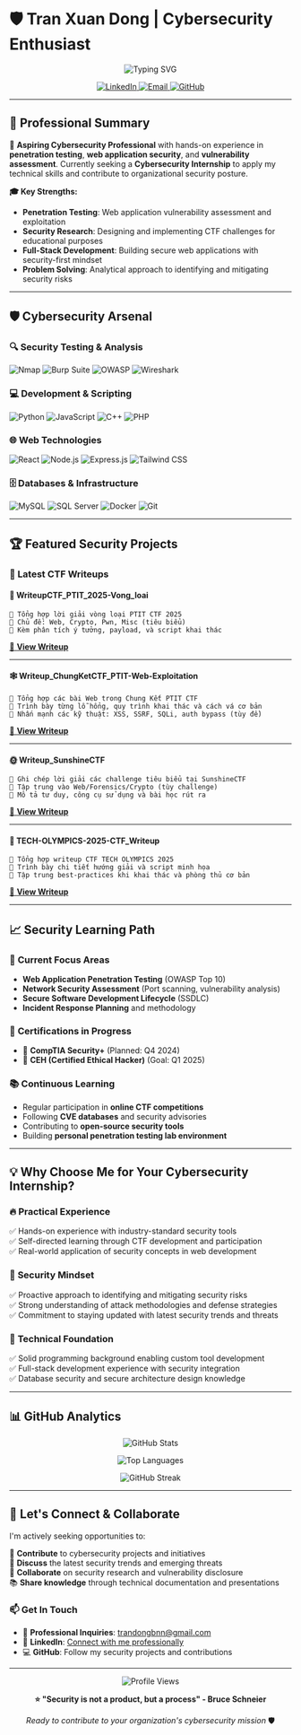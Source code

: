 # 🛡️ Tran Xuan Dong | Cybersecurity Enthusiast

<div align="center">
  
  ![Typing SVG](https://readme-typing-svg.herokuapp.com?font=Fira+Code&pause=1000&color=00D4FF&center=true&vCenter=true&width=435&lines=Cybersecurity+Student;Penetration+Testing+Enthusiast;Web+Security+Researcher;CTF+Player)
  
  <a href="https://www.linkedin.com/in/%C4%91%C3%B4ng-tr%E1%BA%A7n-34ab65308/">
    <img src="https://img.shields.io/badge/LinkedIn-0077B5?style=for-the-badge&logo=linkedin&logoColor=white" alt="LinkedIn"/>
  </a>
  <a href="mailto:trandongbnn@gmail.com">
    <img src="https://img.shields.io/badge/Gmail-D14836?style=for-the-badge&logo=gmail&logoColor=white" alt="Email"/>
  </a>
  <a href="https://github.com/TranDongA3">
    <img src="https://img.shields.io/badge/GitHub-100000?style=for-the-badge&logo=github&logoColor=white" alt="GitHub"/>
  </a>
  
</div>

---

## 🎯 Professional Summary

🔐 **Aspiring Cybersecurity Professional** with hands-on experience in **penetration testing**, **web application security**, and **vulnerability assessment**. Currently seeking a **Cybersecurity Internship** to apply my technical skills and contribute to organizational security posture.

**🎓 Key Strengths:**
- **Penetration Testing**: Web application vulnerability assessment and exploitation
- **Security Research**: Designing and implementing CTF challenges for educational purposes  
- **Full-Stack Development**: Building secure web applications with security-first mindset
- **Problem Solving**: Analytical approach to identifying and mitigating security risks

---

## 🛡️ Cybersecurity Arsenal

### 🔍 **Security Testing & Analysis**
![Nmap](https://img.shields.io/badge/Nmap-4682B4?style=flat-square&logo=nmap&logoColor=white)
![Burp Suite](https://img.shields.io/badge/Burp_Suite-FF6633?style=flat-square&logo=burpsuite&logoColor=white)
![OWASP](https://img.shields.io/badge/OWASP-000000?style=flat-square&logo=owasp&logoColor=white)
![Wireshark](https://img.shields.io/badge/Wireshark-1679A7?style=flat-square&logo=wireshark&logoColor=white)

### 💻 **Development & Scripting**
![Python](https://img.shields.io/badge/Python-3776AB?style=flat-square&logo=python&logoColor=white)
![JavaScript](https://img.shields.io/badge/JavaScript-F7DF1E?style=flat-square&logo=javascript&logoColor=black)
![C++](https://img.shields.io/badge/C++-00599C?style=flat-square&logo=cplusplus&logoColor=white)
![PHP](https://img.shields.io/badge/PHP-777BB4?style=flat-square&logo=php&logoColor=white)

### 🌐 **Web Technologies**
![React](https://img.shields.io/badge/React-20232A?style=flat-square&logo=react&logoColor=61DAFB)
![Node.js](https://img.shields.io/badge/Node.js-43853D?style=flat-square&logo=node.js&logoColor=white)
![Express.js](https://img.shields.io/badge/Express.js-404D59?style=flat-square&logo=express&logoColor=white)
![Tailwind CSS](https://img.shields.io/badge/Tailwind_CSS-38B2AC?style=flat-square&logo=tailwind-css&logoColor=white)

### 🗄️ **Databases & Infrastructure**
![MySQL](https://img.shields.io/badge/MySQL-00000F?style=flat-square&logo=mysql&logoColor=white)
![SQL Server](https://img.shields.io/badge/SQL_Server-CC2927?style=flat-square&logo=microsoft-sql-server&logoColor=white)
![Docker](https://img.shields.io/badge/Docker-2496ED?style=flat-square&logo=docker&logoColor=white)
![Git](https://img.shields.io/badge/Git-F05032?style=flat-square&logo=git&logoColor=white)

---

## 🏆 Featured Security Projects

### 📝 Latest CTF Writeups

#### 🏁 **WriteupCTF_PTIT_2025-Vong_loai**
```
🔹 Tổng hợp lời giải vòng loại PTIT CTF 2025
🔹 Chủ đề: Web, Crypto, Pwn, Misc (tiêu biểu)
🔹 Kèm phân tích ý tưởng, payload, và script khai thác
```
[🔗 **View Writeup**](https://github.com/TranDongA3/WriteupCTF_PTIT_2025-Vong_loai)

---

#### 🕸️ **Writeup_ChungKetCTF_PTIT-Web-Exploitation**
```
🔹 Tổng hợp các bài Web trong Chung Kết PTIT CTF
🔹 Trình bày từng lỗ hổng, quy trình khai thác và cách vá cơ bản
🔹 Nhấn mạnh các kỹ thuật: XSS, SSRF, SQLi, auth bypass (tùy đề)
```
[🔗 **View Writeup**](https://github.com/TranDongA3/Writeup_ChungKetCTF_PTIT-Web-Exploitation)

---

#### 🌞 **Writeup_SunshineCTF**
```
🔹 Ghi chép lời giải các challenge tiêu biểu tại SunshineCTF
🔹 Tập trung vào Web/Forensics/Crypto (tùy challenge)
🔹 Mô tả tư duy, công cụ sử dụng và bài học rút ra
```
[🔗 **View Writeup**](https://github.com/TranDongA3/Writeup_SunshineCTF)

---

#### 🧠 **TECH-OLYMPICS-2025-CTF_Writeup**
```
🔹 Tổng hợp writeup CTF TECH OLYMPICS 2025
🔹 Trình bày chi tiết hướng giải và script minh họa
🔹 Tập trung best-practices khi khai thác và phòng thủ cơ bản
```
[🔗 **View Writeup**](https://github.com/TranDongA3/TECH-OLYMPICS-2025-CTF_Writeup)

---

## 📈 Security Learning Path

### 🎯 **Current Focus Areas**
- **Web Application Penetration Testing** (OWASP Top 10)
- **Network Security Assessment** (Port scanning, vulnerability analysis)
- **Secure Software Development Lifecycle** (SSDLC)
- **Incident Response Planning** and methodology

### 🏅 **Certifications in Progress**
- 🎯 **CompTIA Security+** (Planned: Q4 2024)
- 🎯 **CEH (Certified Ethical Hacker)** (Goal: Q1 2025)

### 📚 **Continuous Learning**
- Regular participation in **online CTF competitions**
- Following **CVE databases** and security advisories
- Contributing to **open-source security tools**
- Building **personal penetration testing lab environment**

---

## 💡 Why Choose Me for Your Cybersecurity Internship?

### 🔥 **Practical Experience**
✅ Hands-on experience with industry-standard security tools  
✅ Self-directed learning through CTF development and participation  
✅ Real-world application of security concepts in web development  

### 🎯 **Security Mindset**
✅ Proactive approach to identifying and mitigating security risks  
✅ Strong understanding of attack methodologies and defense strategies  
✅ Commitment to staying updated with latest security trends and threats  

### 🚀 **Technical Foundation**
✅ Solid programming background enabling custom tool development  
✅ Full-stack development experience with security integration  
✅ Database security and secure architecture design knowledge  

---

## 📊 GitHub Analytics

<div align="center">
  
  ![GitHub Stats](https://github-readme-stats.vercel.app/api?username=TranDongA3&show_icons=true&theme=tokyonight&hide_border=true&bg_color=0D1117&title_color=00D4FF&icon_color=00D4FF&text_color=FFFFFF)
  
  ![Top Languages](https://github-readme-stats.vercel.app/api/top-langs/?username=TranDongA3&layout=compact&theme=tokyonight&hide_border=true&bg_color=0D1117&title_color=00D4FF&text_color=FFFFFF)
  
  ![GitHub Streak](https://github-readme-streak-stats.herokuapp.com/?user=TranDongA3&theme=tokyonight&hide_border=true&background=0D1117&stroke=00D4FF&ring=00D4FF&fire=FF6B6B&currStreakLabel=00D4FF)
  
</div>

---

## 🤝 Let's Connect & Collaborate

I'm actively seeking opportunities to:

🎯 **Contribute** to cybersecurity projects and initiatives  
💬 **Discuss** the latest security trends and emerging threats  
🔬 **Collaborate** on security research and vulnerability disclosure  
📚 **Share knowledge** through technical documentation and presentations  

### 📫 **Get In Touch**
- 💼 **Professional Inquiries**: [trandongbnn@gmail.com](mailto:trandongbnn@gmail.com)
- 🔗 **LinkedIn**: [Connect with me professionally](https://www.linkedin.com/in/%C4%91%C3%B4ng-tr%E1%BA%A7n-34ab65308/)
- 💻 **GitHub**: Follow my security projects and contributions

---

<div align="center">
  
  ![Profile Views](https://komarev.com/ghpvc/?username=TranDongA3&style=flat-square&color=00D4FF&label=Profile+Views)
  
  **⭐ "Security is not a product, but a process" - Bruce Schneier**
  
  *Ready to contribute to your organization's cybersecurity mission* 🛡️
  
</div>
